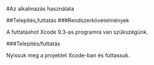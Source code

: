 #Az alkalmazás használata

##Telepítés,futtatás
###Rendszerkövetelmények

A futtatáshot Xcode 9.3-as programra van szükszégünk.

###Telepítés/futtatás

Nyissuk meg a projektet Xcode-ban és futtassuk.
